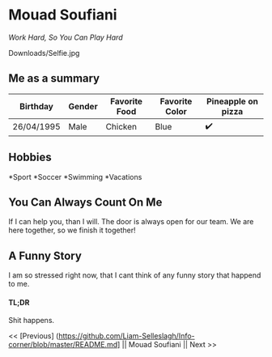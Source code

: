 # Mouad Soufiani

*Work Hard, So You Can Play Hard*

Downloads/Selfie.jpg

## Me as a summary

|  Birthday  | Gender | Favorite Food | Favorite Color | Pineapple on pizza |
| ---------- | -------| ------------- | -------------- | ------------------ |
| 26/04/1995 |  Male  |    Chicken    |       Blue     | :heavy_check_mark:   |

## Hobbies 
*Sport
   *Soccer
   *Swimming
*Vacations 

## You Can Always Count On Me
If I can help you, than I will. The door is always open for our team. We are here together, so we finish it together!

## A Funny Story
I am so stressed right now, that I cant think of any funny story that happend to me.

#### TL;DR
Shit happens.


<< [Previous] (https://github.com/Liam-Selleslagh/Info-corner/blob/master/README.md] || Mouad Soufiani || Next >>

